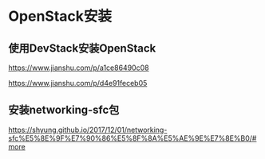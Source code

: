 # OpenStack安装

## 使用DevStack安装OpenStack

https://www.jianshu.com/p/a1ce86490c08

https://www.jianshu.com/p/d4e91feceb05

## 安装networking-sfc包

https://shyung.github.io/2017/12/01/networking-sfc%E5%8E%9F%E7%90%86%E5%8F%8A%E5%AE%9E%E7%8E%B0/#more

